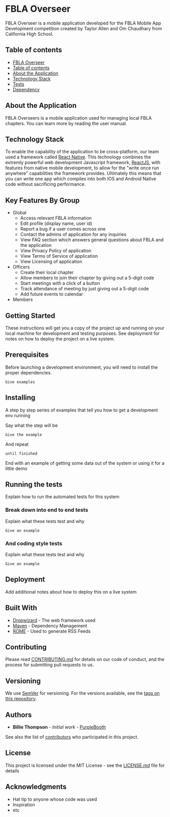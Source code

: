 # FBLA Overseer

FBLA Overseer is a mobile application developed for the FBLA Mobile App Development competition created by Taylor Allen and Om Chaudhary from California High School.

## Table of contents

<!--ts-->
   * [FBLA Overseer](#fbla-overseer)
   * [Table of contents](#table-of-contents)
   * [About the Application](#about-the-application)
   * [Technology Stack](#technology-stack)
   * [Tests](#tests)
   * [Dependency](#dependency)
<!--te-->

## About the Application

FBLA Overseers is a mobile application used for managing local FBLA chapters. You can learn more by reading the user manual.

## Technology Stack

To enable the capability of the application to be cross-platform, our team used a framework called [React Native](https://reactnative.dev/). This technology combines the extremly powerful web development Javascript framework, [ReactJS](https://reactjs.org/), with features from native mobile development, to allow for the "write once run anywhere" capabilities the framework provides. Ultimately this means that you can write one app which compiles into both IOS and Android Native code without sacrificing performance.

## Key Features By Group

* Global
   * Access relevant FBLA information
   * Edit profile (display name, user id)
   * Report a bug if a user comes across one
   * Contact the admins of application for any inquiries
   * View FAQ section which answers general questions about FBLA and the application
   * View Privacy Policy of application
   * View Terms of Service of application
   * View Licensing of application
* Officers
   * Create their local chapter
   * Allow members to join their chapter by giving out a 5-digit code
   * Start meetings with a click of a button
   * Track attendance of meeting by just giving out a 5-digit code
   * Add future events to calendar
* Members



## Getting Started

These instructions will get you a copy of the project up and running on your local machine for development and testing purposes. See deployment for notes on how to deploy the project on a live system.

## Prerequisites

Before launching a development environment, you will need to install the proper dependencies.

```
Give examples
```

## Installing


A step by step series of examples that tell you how to get a development env running

Say what the step will be

```
Give the example
```

And repeat

```
until finished
```

End with an example of getting some data out of the system or using it for a little demo

## Running the tests

Explain how to run the automated tests for this system

### Break down into end to end tests

Explain what these tests test and why

```
Give an example
```

### And coding style tests

Explain what these tests test and why

```
Give an example
```

## Deployment

Add additional notes about how to deploy this on a live system

## Built With

* [Dropwizard](http://www.dropwizard.io/1.0.2/docs/) - The web framework used
* [Maven](https://maven.apache.org/) - Dependency Management
* [ROME](https://rometools.github.io/rome/) - Used to generate RSS Feeds

## Contributing

Please read [CONTRIBUTING.md](https://gist.github.com/PurpleBooth/b24679402957c63ec426) for details on our code of conduct, and the process for submitting pull requests to us.

## Versioning

We use [SemVer](http://semver.org/) for versioning. For the versions available, see the [tags on this repository](https://github.com/your/project/tags). 

## Authors

* **Billie Thompson** - *Initial work* - [PurpleBooth](https://github.com/PurpleBooth)

See also the list of [contributors](https://github.com/your/project/contributors) who participated in this project.

## License

This project is licensed under the MIT License - see the [LICENSE.md](LICENSE.md) file for details

## Acknowledgments

* Hat tip to anyone whose code was used
* Inspiration
* etc
